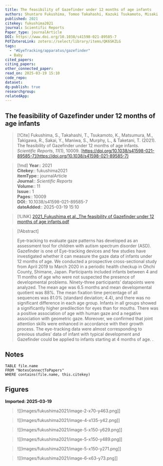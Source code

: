```yaml
---
title: The feasibility of Gazefinder under 12 months of age infants
authors: Shuntaro Fukushima, Tomoo Takahashi, Kazuki Tsukamoto, Misaki Matsumura, Ryo Takigawa, Yasuo Sakai, Sokichi Maniwa, Lynne Murphy, Takeshi Taketani
published: 2021
citekey: fukushima2021
journal: Scientific Reports
Paper_type: journalArticle
DOI: https://www.doi.org/10.1038/s41598-021-89585-7
PdfZoteroLink: zotero://select/library/items/QK6SKZLG
tags:
  - "#EyeTracking/apparatus/gazefinder"
  - Baby
cited_papers: 
citing_papers: 
other_connected_paper: 
read_on: 2025-03-19 15:10
code_repo: 
dataset: 
dg-publish: true
researchgroup: 
relatedApp:
---
```


## The feasibility of Gazefinder under 12 months of age infants

> [!Cite]
> Fukushima, S., Takahashi, T., Tsukamoto, K., Matsumura, M., Takigawa, R., Sakai, Y., Maniwa, S., Murphy, L., & Taketani, T. (2021). The feasibility of Gazefinder under 12 months of age infants. _Scientific Reports_, _11_(1), 10009. [https://doi.org/10.1038/s41598-021-89585-7](https://doi.org/10.1038/s41598-021-89585-7)


>[!md]
> **Year**:: 2021   
> **Citekey**:: fukushima2021  
> **itemType**:: journalArticle  
> **Journal**:: *Scientific Reports*  
> **Volume**:: 11  
> **Issue**:: 1   
> **Pages**:: 10009  
> **DOI**:: 10.1038/s41598-021-89585-7    
> **dateAdded**:: 2025-03-19 15:10

> [!LINK] 
> [2021_Fukushima et al._The feasibility of Gazefinder under 12 months of age infants.pdf](zotero://select/library/items/IGDEHURH)

> [!Abstract]
>
> Eye-tracking to evaluate gaze patterns has developed as an assessment tool for children with autism spectrum disorder (ASD). Gazefinder is one of Eye-tracking devices and few studies have investigated whether it can measure the gaze data of infants under 12 months of age. We conducted a prospective cross-sectional study from April 2019 to March 2020 in a periodic health checkup in Ohchi County, Shimane, Japan. Participants included infants between 4 and 11 months of age who were not suspected the presence of developmental problems. Ninety-three participants’ datapoints were analyzed. The mean age was 6.5 months and mean developmental quotient was 88%. The mean fixation time percentage of all sequences was 81.0% (standard deviation; 4.4), and there was no significant difference in each age group. Infants in all groups showed a significantly higher predilection for eyes than for mouths. There was a positive association of age with human gaze and a negative association with geometric gaze. Moreover, we confirmed that joint attention skills were enhanced in accordance with their growth process. The eye-tracking data were almost corresponding to previous studies’ data of infant with typical development and Gazefinder could be applied to infants starting at 4 months of age.
>.
> 


## Notes

```dataview 
TABLE file.name 
FROM "NotesConnectToPapers" 
WHERE contains(file.name, this.citekey)
```



## Figures

**Imported: 2025-03-19**

> ![[Images/fukushima2021/image-2-x70-y463.png]]

> ![[Images/fukushima2021/image-4-x135-y42.png]]

> ![[Images/fukushima2021/image-5-x150-y629.png]]

> ![[Images/fukushima2021/image-5-x150-y489.png]]

> ![[Images/fukushima2021/image-5-x150-y271.png]]

> ![[Images/fukushima2021/image-6-x63-y73.png]]
